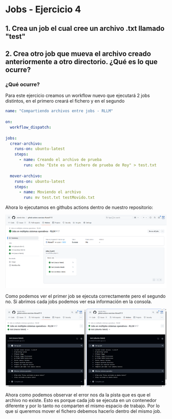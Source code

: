 # Jobs - Ejercicio 4

## 1. Crea un job el cual cree un archivo .txt llamado "test"

## 2. Crea otro job que mueva el archivo creado anteriormente a otro directorio. ¿Qué es lo que ocurre?

### ¿Qué ocurre?

Para este ejercicio creamos un workflow nuevo que ejecutará 2 jobs distintos, en el primero creará el fichero y en el segundo 

```yaml
name: "Compartiendo archivos entre jobs - RLLM"

on:
  workflow_dispatch:

jobs:
  crear-archivo:
    runs-on: ubuntu-latest
    steps:
      - name: Creando el archivo de prueba
        run: echo "Este es un fichero de prueba de Roy" > test.txt

  mover-archivo:
    runs-on: ubuntu-latest
    steps:
      - name: Moviendo el archivo
        run: mv test.txt testMovido.txt
```

Ahora lo ejecutamos en githubs actions dentro de nuestro repositorio:

![Ejecución del workflow](../../datos/imgs/jobs3_1.png)

Como podemos ver el primer job se ejecuta correctamente pero el segundo no. Si abrimos cada jobs podemos ver esa información en la consola.

![Ejecución del workflow](../../datos/imgs/jobs3_2.png)

Ahora como podemos observar el error nos da la pista que es que el archivo no existe. Esto es porque cada job se ejecuta en un contenedor diferente y por lo tanto no comparten el mismo espacio de trabajo. Por lo que si queremos mover el fichero debemos hacerlo dentro del mismo job.